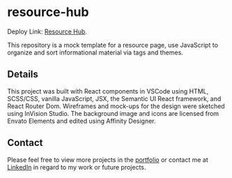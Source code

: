# resource-hub

Deploy Link: [Resource Hub](https://anngineer.github.io/resource-hub/).

This repository is a mock template for a resource page, use JavaScript to organize and sort informational material via tags and themes.

## Details

This project was built with React components in VSCode using HTML, SCSS/CSS, vanilla JavaScript, JSX, the Semantic UI React framework, and React Router Dom. Wireframes and mock-ups for the design were sketched using InVision Studio. The background image and icons are licensed from Envato Elements and edited using Affinity Designer.

## Contact

Please feel free to view more projects in the [portfolio](https://anngineer.com/) or contact me at [LinkedIn](www.linkedin.com/in/anngineer) in regard to my work or future projects.
